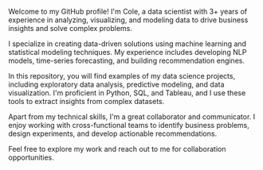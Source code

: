 Welcome to my GitHub profile! I'm Cole, a data scientist with 3+ years of experience in analyzing, visualizing, and modeling data to drive business insights and solve complex problems.

I specialize in creating data-driven solutions using machine learning and statistical modeling techniques. My experience includes developing NLP models, time-series forecasting, and building recommendation engines.

In this repository, you will find examples of my data science projects, including exploratory data analysis, predictive modeling, and data visualization. I'm proficient in Python, SQL, and Tableau, and I use these tools to extract insights from complex datasets.

Apart from my technical skills, I'm a great collaborator and communicator. I enjoy working with cross-functional teams to identify business problems, design experiments, and develop actionable recommendations.

Feel free to explore my work and reach out to me for collaboration opportunities.

